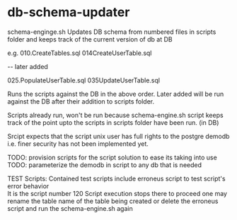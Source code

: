 # db-schema-updater
schema-enginge.sh Updates DB schema from numbered files in scripts folder and keeps track of the current version of db at DB

e.g.
010.CreateTables.sql
014CreateUserTable.sql

-- later added

025.PopulateUserTable.sql
035UpdateUserTable.sql

Runs the scripts against the DB in the above order. Later added will be run against the DB after their addition to scripts folder.

Scripts already run, won't be run because schema-engine.sh script keeps track of the point upto the scripts in scripts folder have been run. (in DB) 

Srcipt expects that the script unix user has full rights to the postgre demodb i.e. finer security has not been implemented yet.

TODO: provision scripts for the script solution to ease its taking into use
TODO: parameterize the demodb in script to any db that is needed

TEST Scripts: 
Contained test scripts include erroneus script to test script's error behavior  
It is the script number 120
Script execution stops there
to proceed one may rename the table name of the table being created or delete the erroneus script and run the schema-engine.sh again 
